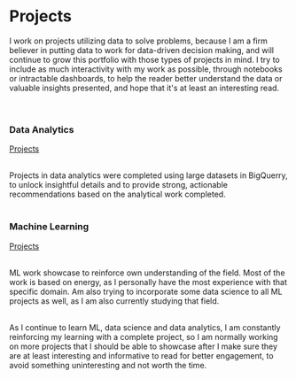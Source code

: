 # Projects<br>
I work on projects utilizing data to solve problems, because I am a firm believer in putting data to work for data-driven decision making, and will continue to grow this portfolio with those types of projects in mind. I try to include as much interactivity with my work as possible, through notebooks or intractable dashboards, to help the reader better understand the data or valuable insights presented, and hope that it's at least an interesting read.<br><br><br>

### Data Analytics<br>
[Projects](https://github.com/JeffM-Code/PortfolioWork/tree/main/DataAnalytics)<br><br>

Projects in data analytics were completed using large datasets in BigQuerry, to unlock insightful details and to provide strong, actionable recommendations based on the analytical work completed.<br><br>

### Machine Learning<br>
[Projects](https://github.com/JeffM-Code/PortfolioWork/tree/main/ML)<br><br>

ML work showcase to reinforce own understanding of the field. Most of the work is based on energy, as I personally have the most experience with that specific domain. Am also trying to incorporate some data science to all ML projects as well, as I am also currently studying that field.<br><br>

As I continue to learn ML, data science and data analytics, I am constantly reinforcing my learning with a complete project, so I am normally working on more projects that I should be able to showcase after I make sure they are at least interesting and informative to read for better engagement, to avoid something uninteresting and not worth the time.